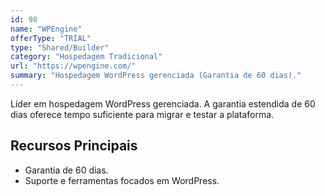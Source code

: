 ```yaml
---
id: 98
name: "WPEngine"
offerType: "TRIAL"
type: "Shared/Builder"
category: "Hospedagem Tradicional"
url: "https://wpengine.com/"
summary: "Hospedagem WordPress gerenciada (Garantia de 60 dias)."
---
```


Líder em hospedagem WordPress gerenciada. A garantia estendida de 60 dias oferece tempo suficiente para migrar e testar a plataforma.

## Recursos Principais

- Garantia de 60 dias.
- Suporte e ferramentas focados em WordPress.
